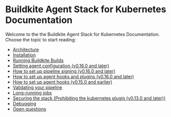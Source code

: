 # Buildkite Agent Stack for Kubernetes Documentation

Welcome to the the Buildkite Agent Stack for Kubernetes Documentation.
Choose the topic to start reading:

-   [Architecture](architecture.md)
-   [Installation](installation.md)
-   [Running Buildkite Builds](running_builds.md)
-   [Setting agent configuration (v0.16.0 and later)](agent_configuration.md)
-   [How to set up pipeline signing (v0.16.0 and later)](pipeline_signing.md)
-   [How to set up agent hooks and plugins (v0.16.0 and later)](hooks_and_plugins_new.md)
-   [How to set up agent hooks (v0.15.0 and earlier)](hooks_and_plugins_old.md)
-   [Validating your pipeline](pipeline_validation.md)
-   [Long-running jobs](long_running_jobs.md)
-   [Securing the stack (Prohibiting the kubernetes plugin (v0.13.0 and later))](securing_stack.md)
-   [Debugging](debugging.md)
-   [Open questions](further_work.md)
